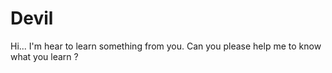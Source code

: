 # Devil
Hi... I'm hear to learn something from you. Can you please help me to know what you learn ? 
